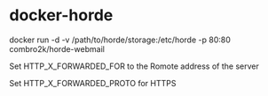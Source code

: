 docker-horde
============

docker run -d -v /path/to/horde/storage:/etc/horde -p 80:80 combro2k/horde-webmail

Set HTTP_X_FORWARDED_FOR to the Romote address of the server

Set HTTP_X_FORWARDED_PROTO for HTTPS